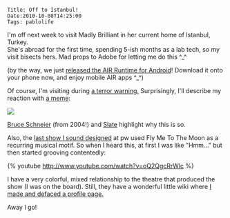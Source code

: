     Title: Off to Istanbul!
    Date:2010-10-08T14:25:00
    Tags: pablolife

I'm off next week to visit Madly Brilliant in her current home of Istanbul, Turkey.  
She's abroad for the first time, spending 5-ish months as a lab tech,
so my visit bisects hers. Mad props to Adobe for letting me do this ^_^


(by the way, we just [released the AIR Runtime for Android][1]! Download it
onto your phone now, and enjoy mobile AIR apps ^_^)


Of course, I'm visiting during [a terror warning.][2] Surprisingly, I'll
describe my reaction with [a meme][3]:


[![][4]][5]


[Bruce Schneier][6] (from 2004!) and [Slate][7] highlight why this is so.


Also, the [last show I sound designed][8] at pw used Fly Me To The Moon as a
recurring musical motif. So when I heard this, at first I was like "Hmm..."
but then started grooving contentedly:

{% youtube http://www.youtube.com/watch?v=oQ2QgcRrWlc %}


I have a very colorful, mixed relationship to the theatre that produced the
show (I was on the board). Still, they have a wonderful little wiki where [I
made and defaced a profile page.][9]


Away I go!


   [1]: http://blogs.adobe.com/air/2010/10/adobe-air-apps-available-on-android-market.html

   [2]: http://www.jpost.com/International/Article.aspx?id=190033

   [3]: http://knowyourmeme.com/memes/and-not-a-single-f-ck-was-given-that-day

   [4]: http://4.bp.blogspot.com/_3ys1dwfzc2w/TK-Od1YX4gI/AAAAAAAAAHQ/cPt8kasmuFw/s320/not_a_signle_fuck.png

   [5]: http://4.bp.blogspot.com/_3ys1dwfzc2w/TK-Od1YX4gI/AAAAAAAAAHQ/cPt8kasmuFw/s1600/not_a_signle_fuck.png

   [6]: http://www.schneier.com/essay-055.html

   [7]: http://www.slate.com/id/2269845

   [8]: http://pw.brown.edu/wiki/shows/red

   [9]: http://pw.brown.edu/wiki/people/paul_meier_09
